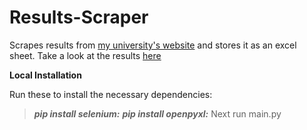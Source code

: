 # Results-Scraper

Scrapes results from [my university's website](https://exam.pondiuni.edu.in/results/) and stores it as an excel sheet. Take a look at the results [here](https://docs.google.com/spreadsheets/d/1Drfl_-dqXlO3p8SYBD3QmWK2Pqp27r6p180cpIvjX48/edit?usp=sharing)

**Local Installation**

Run these to install the necessary dependencies:
> **_pip install selenium:_** 
> **_pip install openpyxl:_** 
Next run main.py
